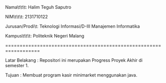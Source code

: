 Nama\t\t\t: Halim Teguh Saputro

NIM\t\t\t: 2131710122

Jurusan/Prodi\t: Teknologi Informasi/D-III Manajemen Informatika

Kampus\t\t\t: Politeknik Negeri Malang

==================================================================

Latar Belakang  :
  Repositori ini merupakan Progress Proyek Akhir di semester 1.

Tujuan          :
  Membuat program kasir minimarket menggunakan java.
